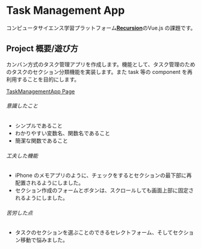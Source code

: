 # Task Management App

コンピュータサイエンス学習プラットフォーム[**Recursion**](https://recursionist.io/dashboard/users/koky)のVue.js の課題です。



## Project 概要/遊び方

カンバン方式のタスク管理アプリを作成します。機能として、タスク管理のためのタスクのセクション分類機能を実装します。また task 等の component を再利用することを目的にします。

[TaskManagementApp Page](https://pkoky.github.io/Recursion-Vue.js-TaskManagementApp/)



###### 意識したこと

- シンプルであること
- わかりやすい変数名、関数名であること
- 簡潔な関数であること


###### 工夫した機能

- iPhone のメモアプリのように、チェックをするとセクションの最下部に再配置されるようにしました。
- セクション作成のフォームとボタンは、スクロールしても画面上部に固定されるようにしました。


###### 苦労した点

- タスクのセクションを選ぶことのできるセレクトフォーム、そしてセクション移動で悩みました。

